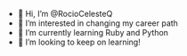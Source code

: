 - 👋 Hi, I’m @RocioCelesteQ
- 👀 I’m interested in changing my career path
- 🌱 I’m currently learning Ruby and Python
- 💞️ I’m looking to keep on learning!

<!---
RocioCelesteQ/RocioCelesteQ is a ✨ special ✨ repository because its `README.md` (this file) appears on your GitHub profile.
You can click the Preview link to take a look at your changes.
--->
